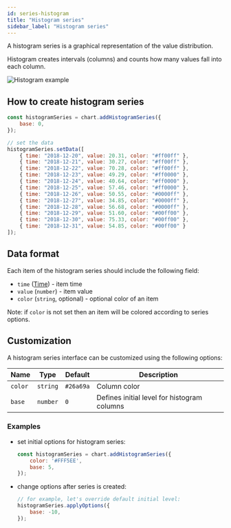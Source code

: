 ```yaml
---
id: series-histogram
title: "Histogram series"
sidebar_label: "Histogram series"
---
```


A histogram series is a graphical representation of the value distribution.

Histogram creates intervals (columns) and counts how many values fall into each column.

![Histogram example](./assets/histogram-series.png "Histogram chart example")

## How to create histogram series

```javascript
const histogramSeries = chart.addHistogramSeries({
    base: 0,
});

// set the data
histogramSeries.setData([
    { time: "2018-12-20", value: 20.31, color: "#ff00ff" },
    { time: "2018-12-21", value: 30.27, color: "#ff00ff" },
    { time: "2018-12-22", value: 70.28, color: "#ff00ff" },
    { time: "2018-12-23", value: 49.29, color: "#ff0000" },
    { time: "2018-12-24", value: 40.64, color: "#ff0000" },
    { time: "2018-12-25", value: 57.46, color: "#ff0000" },
    { time: "2018-12-26", value: 50.55, color: "#0000ff" },
    { time: "2018-12-27", value: 34.85, color: "#0000ff" },
    { time: "2018-12-28", value: 56.68, color: "#0000ff" },
    { time: "2018-12-29", value: 51.60, color: "#00ff00" },
    { time: "2018-12-30", value: 75.33, color: "#00ff00" },
    { time: "2018-12-31", value: 54.85, color: "#00ff00" }
]);
```

## Data format

Each item of the histogram series should include the following field:

- `time` ([Time](./data-time.md)) - item time
- `value` (`number`) - item value
- `color` (`string`, optional) - optional color of an item

Note: if `color` is not set then an item will be colored according to series options.

## Customization

A histogram series interface can be customized using the following options:

|Name|Type|Default|Description|
|----|----|-------|-|
|`color`|`string`|`#26a69a`|Column color|
|`base`|`number`|`0`|Defines initial level for histogram columns|

### Examples

- set initial options for histogram series:

    ```javascript
    const histogramSeries = chart.addHistogramSeries({
        color: '#FFF5EE',
        base: 5,
    });
    ```

- change options after series is created:

    ```javascript
    // for example, let's override default initial level:
    histogramSeries.applyOptions({
        base: -10,
    });
    ```
